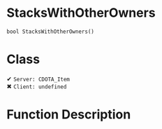 # StacksWithOtherOwners
```
bool StacksWithOtherOwners()
```
# Class
✔ `Server: CDOTA_Item`  
✖ `Client: undefined`  

# Function Description

